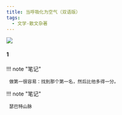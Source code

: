 ```yaml
---
title: 当呼吸化为空气（双语版）
tags:
  - 文学-散文杂著
---
```


![](https://cdn.weread.qq.com/weread/cover/87/YueWen_36214115/t7_YueWen_36214115.jpg)


#### 1




!!! note "笔记"

	 做第一很容易：找到那个第一名，然后比他多得一分。 


!!! note "笔记"

	 瑟巴特山脉 

